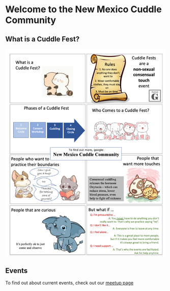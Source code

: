 # Welcome to the New Mexico Cuddle Community

## What is a Cuddle Fest?

![cuddle fest poster](images/cuddle_party.png)

## Events

To find out about current events, check out our [meetup page](https://www.meetup.com/new-mexico-cuddle-party/)

